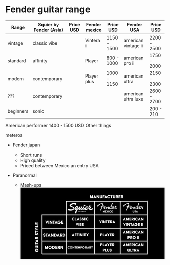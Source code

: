 # Fender guitar range

| Range     | Squier by Fender (Asia) | Price USD | Fender mexico | Price USD   | Fender USA          | Price USD   |
| --------- | ----------------------- | --------- | ------------- | ----------- | ------------------- | ----------- |
| vintage   | classic vibe            |           | Vintera ii    | 1150 - 1500 | american vintage ii | 2200 - 2500 |
| standard  | affinity                |           | Player        | 800 - 1000  | american pro ii     | 1750 - 2000 |
| modern    | contemporary            |           | Player plus   | 1000 - 1150 | american ultra      | 2150 - 2300 |
| ???       | contemporary            |           |               |             | american ultra luxe | 2600 - 2700 |
| beginners | sonic                   |           |               |             |                     | 200 - 210   |

American performer 1400 - 1500 USD
Other things

meteroa

-   Fender japan

    -   Short runs
    -   High quality
    -   Priced between Mexico an entry USA

-   Paranormal
    -   Mash-ups
        ![Fender Range](fender-range.jpeg)
